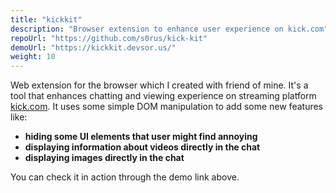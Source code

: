 ```yaml
---
title: "kickkit"
description: "Browser extension to enhance user experience on kick.com"
repoUrl: "https://github.com/s0rus/kick-kit"
demoUrl: "https://kickkit.devsor.us/"
weight: 10
---
```


Web extension for the browser which I created with friend of mine. It's a tool that enhances chatting and viewing experience on streaming platform [kick.com](https://https://kick.com/). It uses some simple DOM manipulation to add some new features like:

- **hiding some UI elements that user might find annoying**
- **displaying information about videos directly in the chat**
- **displaying images directly in the chat**

You can check it in action through the demo link above.

